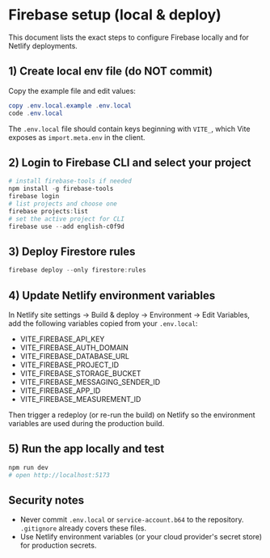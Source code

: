 # Firebase setup (local & deploy)

This document lists the exact steps to configure Firebase locally and for Netlify deployments.

## 1) Create local env file (do NOT commit)

Copy the example file and edit values:

```powershell
copy .env.local.example .env.local
code .env.local
```

The `.env.local` file should contain keys beginning with `VITE_`, which Vite exposes as `import.meta.env` in the client.

## 2) Login to Firebase CLI and select your project

```powershell
# install firebase-tools if needed
npm install -g firebase-tools
firebase login
# list projects and choose one
firebase projects:list
# set the active project for CLI
firebase use --add english-c0f9d
```

## 3) Deploy Firestore rules

```powershell
firebase deploy --only firestore:rules
```

## 4) Update Netlify environment variables

In Netlify site settings → Build & deploy → Environment → Edit Variables, add the following variables copied from your `.env.local`:

- VITE_FIREBASE_API_KEY
- VITE_FIREBASE_AUTH_DOMAIN
- VITE_FIREBASE_DATABASE_URL
- VITE_FIREBASE_PROJECT_ID
- VITE_FIREBASE_STORAGE_BUCKET
- VITE_FIREBASE_MESSAGING_SENDER_ID
- VITE_FIREBASE_APP_ID
- VITE_FIREBASE_MEASUREMENT_ID

Then trigger a redeploy (or re-run the build) on Netlify so the environment variables are used during the production build.

## 5) Run the app locally and test

```powershell
npm run dev
# open http://localhost:5173
```

## Security notes

- Never commit `.env.local` or `service-account.b64` to the repository. `.gitignore` already covers these files.
- Use Netlify environment variables (or your cloud provider's secret store) for production secrets.
